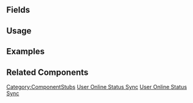 <languages></languages> <translate>

## Fields

## Usage

## Examples

## Related Components

</translate>

[Category:ComponentStubs](Category:ComponentStubs "wikilink") [User
Online Status Sync](Category:Components{{#translation:}} "wikilink")
[User Online Status
Sync](Category:Components:Cloud:Indicators{{#translation:}} "wikilink")